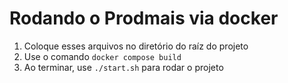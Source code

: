 # Rodando o Prodmais via docker

1. Coloque esses arquivos no diretório do raíz do projeto
2. Use o comando `docker compose build`
3. Ao terminar, use `./start.sh` para rodar o projeto
